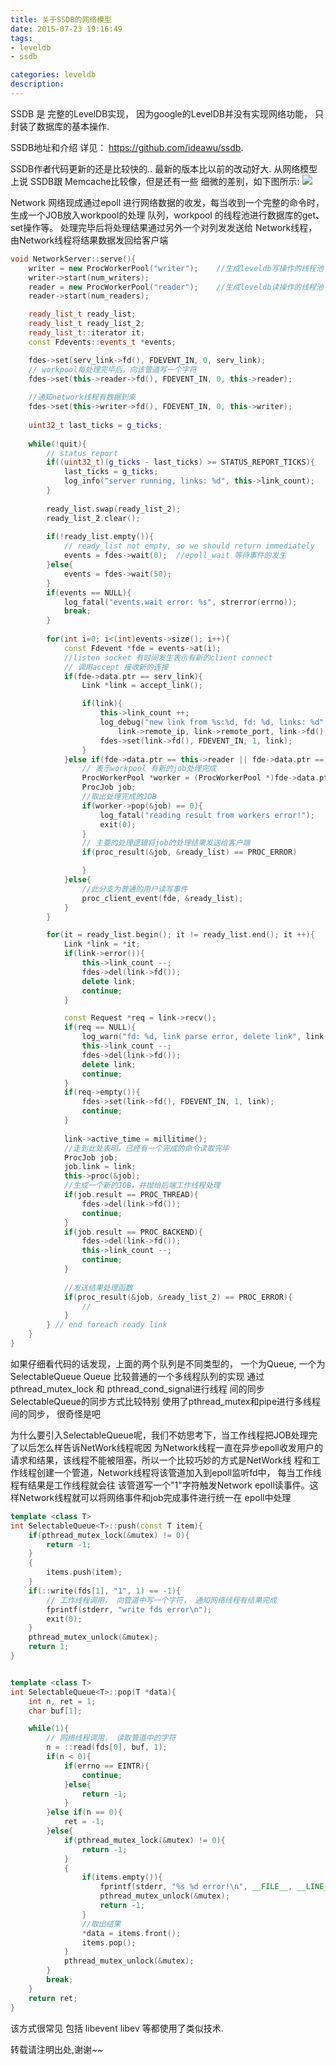 ```yaml
---
title: 关于SSDB的网络模型
date: 2015-07-23 19:16:49
tags: 
- leveldb 
- ssdb

categories: leveldb
description: 
---
```


SSDB 是 完整的LevelDB实现， 因为google的LevelDB并没有实现网络功能， 只封装了数据库的基本操作.

SSDB地址和介绍 详见： https://github.com/ideawu/ssdb.

SSDB作者代码更新的还是比较快的.. 最新的版本比以前的改动好大.
从网络模型上说 SSDB跟 Memcache比较像，但是还有一些 细微的差别，如下图所示:
![](http://raw.githubusercontent.com/wangxuemin/myblog/master/pic_bak/ssdb-1.png) 

Network 网络现成通过epoll 进行网络数据的收发，每当收到一个完整的命令时，生成一个JOB放入workpool的处理
队列，workpool 的线程池进行数据库的get、set操作等。 处理完毕后将处理结果通过另外一个对列发发送给
Network线程，由Network线程将结果数据发回给客户端
``` cpp
void NetworkServer::serve(){
	writer = new ProcWorkerPool("writer");    //生成leveldb写操作的线程池
	writer->start(num_writers);
	reader = new ProcWorkerPool("reader");    //生成leveldb读操作的线程池
	reader->start(num_readers);

	ready_list_t ready_list;
	ready_list_t ready_list_2;
	ready_list_t::iterator it;
	const Fdevents::events_t *events;

	fdes->set(serv_link->fd(), FDEVENT_IN, 0, serv_link);
	// workpool每处理完毕后，向该管道写一个字符
	fdes->set(this->reader->fd(), FDEVENT_IN, 0, this->reader); 
	
	//通知network线程有数据到来
	fdes->set(this->writer->fd(), FDEVENT_IN, 0, this->writer);
	
	uint32_t last_ticks = g_ticks;
	
	while(!quit){
		// status report
		if((uint32_t)(g_ticks - last_ticks) >= STATUS_REPORT_TICKS){
			last_ticks = g_ticks;
			log_info("server running, links: %d", this->link_count);
		}
		
		ready_list.swap(ready_list_2);
		ready_list_2.clear();
		
		if(!ready_list.empty()){
			// ready_list not empty, so we should return immediately
			events = fdes->wait(0);  //epoll_wait 等待事件的发生
		}else{
			events = fdes->wait(50);
		}
		if(events == NULL){
			log_fatal("events.wait error: %s", strerror(errno));
			break;
		}
		
		for(int i=0; i<(int)events->size(); i++){
			const Fdevent *fde = events->at(i);
			//listen socket 有时间发生表示有新的client connect
			// 调用accept 接收新的连接
			if(fde->data.ptr == serv_link){
				Link *link = accept_link();   

				if(link){
					this->link_count ++;				
					log_debug("new link from %s:%d, fd: %d, links: %d",
						link->remote_ip, link->remote_port, link->fd(), this->link_count);
					fdes->set(link->fd(), FDEVENT_IN, 1, link);
				}
			}else if(fde->data.ptr == this->reader || fde->data.ptr == this->writer){
				// 表示workpool 有新的job处理完成
				ProcWorkerPool *worker = (ProcWorkerPool *)fde->data.ptr;
				ProcJob job;
				//取出处理完成的JOB
				if(worker->pop(&job) == 0){
					log_fatal("reading result from workers error!");
					exit(0);
				}
				// 主要的处理逻辑将job的处理结果发送给客户端
				if(proc_result(&job, &ready_list) == PROC_ERROR)

				}
			}else{
				//此分支为普通的用户读写事件
				proc_client_event(fde, &ready_list);
			}
		}

		for(it = ready_list.begin(); it != ready_list.end(); it ++){
			Link *link = *it;
			if(link->error()){
				this->link_count --;
				fdes->del(link->fd());
				delete link;
				continue;
			}

			const Request *req = link->recv();
			if(req == NULL){
				log_warn("fd: %d, link parse error, delete link", link->fd());
				this->link_count --;
				fdes->del(link->fd());
				delete link;
				continue;
			}
			if(req->empty()){
				fdes->set(link->fd(), FDEVENT_IN, 1, link);
				continue;
			}
			
			link->active_time = millitime();
			//走到此处表明，已经有一个完成的命令读取完毕
			ProcJob job;
			job.link = link;
			this->proc(&job);
			//生成一个新的JOB，并抛给后端工作线程处理
			if(job.result == PROC_THREAD){
				fdes->del(link->fd());
				continue;
			}
			if(job.result == PROC_BACKEND){
				fdes->del(link->fd());
				this->link_count --;
				continue;
			}
			
			//发送结果处理函数
			if(proc_result(&job, &ready_list_2) == PROC_ERROR){
				//
			}
		} // end foreach ready link
	}
}
```
如果仔细看代码的话发现，上面的两个队列是不同类型的， 一个为Queue<JOB>, 一个为SelectableQueue<JOB>
Queue<JOB> 比较普通的一个多线程队列的实现 通过pthread_mutex_lock 和 pthread_cond_signal进行线程
间的同步SelectableQueue的同步方式比较特别 使用了pthread_mutex和pipe进行多线程间的同步， 很奇怪是吧

为什么要引入SelectableQueue呢，我们不妨思考下，当工作线程把JOB处理完了以后怎么样告诉NetWork线程呢因
为Network线程一直在异步epoll收发用户的请求和结果，该线程不能被阻塞，所以一个比较巧妙的方式是NetWork线
程和工作线程创建一个管道，Network线程将该管道加入到epoll监听fd中，  每当工作线程有结果是工作线程就会往
该管道写一个"1"字符触发Network epoll读事件。这样Network线程就可以将网络事件和job完成事件进行统一在
epoll中处理

``` cpp
template <class T>
int SelectableQueue<T>::push(const T item){
	if(pthread_mutex_lock(&mutex) != 0){
		return -1;
	}
	{
		items.push(item);
	}
	if(::write(fds[1], "1", 1) == -1){
	    // 工作线程调用， 向管道中写一个字符， 通知网络线程有结果完成
		fprintf(stderr, "write fds error\n");
		exit(0);
	}
	pthread_mutex_unlock(&mutex);
	return 1;
}


template <class T>
int SelectableQueue<T>::pop(T *data){
	int n, ret = 1;
	char buf[1];

	while(1){
	    // 网络线程调用， 读取管道中的字符
		n = ::read(fds[0], buf, 1);
		if(n < 0){
			if(errno == EINTR){
				continue;
			}else{
				return -1;
			}
		}else if(n == 0){
			ret = -1;
		}else{
			if(pthread_mutex_lock(&mutex) != 0){
				return -1;
			}
			{
				if(items.empty()){
					fprintf(stderr, "%s %d error!\n", __FILE__, __LINE__);
					pthread_mutex_unlock(&mutex);
					return -1;
				}
				//取出结果
				*data = items.front();
				items.pop();
			}
			pthread_mutex_unlock(&mutex);
		}
		break;
	}
	return ret;
}
``` 
该方式很常见 包括 libevent libev 等都使用了类似技术.

转载请注明出处,谢谢~~